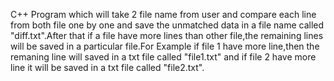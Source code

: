 C++ Program which will take 2 file name from user and compare each line from both file one by one and save the unmatched data  in a file name called "diff.txt".After that if a file have more lines than other file,the remaining lines will be saved in a particular file.For Example if file 1 have more line,then the remaning line will saved in a txt file called "file1.txt" and if file 2 have more line it will be saved in a txt file called "file2.txt". 
